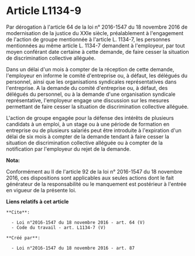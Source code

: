 # Article L1134-9

Par dérogation à l'article 64 de la loi n° 2016-1547 du 18 novembre 2016 de modernisation de la justice du XXIe siècle,
préalablement à l'engagement de l'action de groupe mentionnée à l'article L. 1134-7, les personnes mentionnées au même
article L. 1134-7 demandent à l'employeur, par tout moyen conférant date certaine à cette demande, de faire cesser la
situation de discrimination collective alléguée. 

Dans un délai d'un mois à compter de la réception de cette demande, l'employeur en informe le comité d'entreprise ou, à
défaut, les délégués du personnel, ainsi que les organisations syndicales représentatives dans l'entreprise. A la demande du
comité d'entreprise ou, à défaut, des délégués du personnel, ou à la demande d'une organisation syndicale représentative,
l'employeur engage une discussion sur les mesures permettant de faire cesser la situation de discrimination collective
alléguée. 

L'action de groupe engagée pour la défense des intérêts de plusieurs candidats à un emploi, à un stage ou à une période de
formation en entreprise ou de plusieurs salariés peut être introduite à l'expiration d'un délai de six mois à compter de la
demande tendant à faire cesser la situation de discrimination collective alléguée ou à compter de la notification par
l'employeur du rejet de la demande.

**Nota:**

Conformément au II de l'article 92 de la loi n° 2016-1547 du 18 novembre 2016, ces dispositions sont applicables aux seules
actions dont le fait générateur de la responsabilité ou le manquement est postérieur à l'entrée en vigueur de la présente
loi.

**Liens relatifs à cet article**

	**Cite**:

	  - Loi n°2016-1547 du 18 novembre 2016 - art. 64 (V)
	  - Code du travail - art. L1134-7 (V)

	**Créé par**:

	  - Loi n°2016-1547 du 18 novembre 2016 - art. 87
